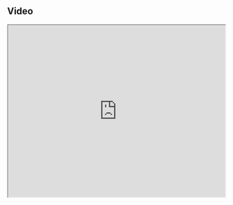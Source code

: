 ## Video

<iframe src="https://www.youtube.com/embed/Tkgq_qJ56lc" width="100%" height="400"></iframe>
